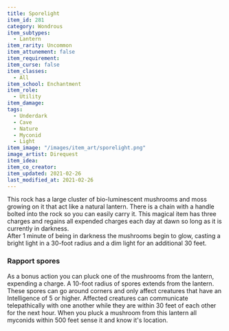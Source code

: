 ```yaml
---
title: Sporelight
item_id: 281
category: Wondrous
item_subtypes: 
  - Lantern
item_rarity: Uncommon
item_attunement: false
item_requirement: 
item_curse: false
item_classes: 
  - All
item_school: Enchantment
item_role: 
  - Utility
item_damage: 
tags:
  - Underdark
  - Cave
  - Nature
  - Myconid
  - Light
item_image: "/images/item_art/sporelight.png"
image_artist: Direquest
item_idea: 
item_co_creator: 
item_updated: 2021-02-26
last_modified_at: 2021-02-26
---
```


This rock has a large cluster of bio-luminescent mushrooms and moss growing on it that act like a natural lantern. There is a chain with a handle bolted into the rock so you can easily carry it. This magical item has three charges and regains all expended charges each day at dawn so long as it is currently in darkness.  
After 1 minute of being in darkness the mushrooms begin to glow, casting a bright light in a 30-foot radius and a dim light for an additional 30 feet.  

### Rapport spores
As a bonus action you can pluck one of the mushrooms from the lantern, expending a charge. A 10-foot radius of spores extends from the lantern. These spores can go around corners and only affect creatures that have an Intelligence of 5 or higher. Affected creatures can communicate telepathically with one another while they are within 30 feet of each other for the next hour. When you pluck a mushroom from this lantern all myconids within 500 feet sense it and know it's location.

